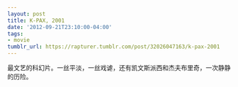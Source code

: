 ```yaml
---
layout: post
title: K-PAX, 2001
date: '2012-09-21T23:10:00-04:00'
tags:
- movie
tumblr_url: https://rapturer.tumblr.com/post/32026047163/k-pax-2001
---
```

最文艺的科幻片。一丝平淡，一丝戏谑，还有凯文斯派西和杰夫布里奇，一次静静的历险。

